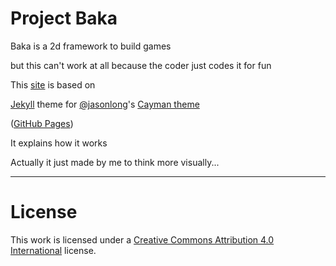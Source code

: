 # Project Baka
Baka is a 2d framework to build games

but this can't work at all because the coder just codes it for fun

This [site](https://taoria.github.io/bakaproject-site/) is based on

 [Jekyll][1] theme for [@jasonlong][2]'s [Cayman theme][4]

 ([GitHub Pages][3])

It explains how it works

Actually it just made by me to think more visually...



- - -
# License

This work is licensed under a [Creative Commons Attribution 4.0 International](http://creativecommons.org/licenses/by/4.0/) license.

[1]: http://jekyllrb.com/
[2]: https://github.com/jasonlong
[3]: http://pages.github.com/
[4]: https://github.com/jasonlong/cayman-theme
